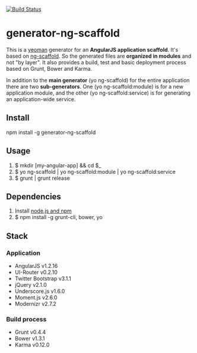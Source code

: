 [![Build Status](https://travis-ci.org/nosch/generator-ng-scaffold.png?branch=master)](https://travis-ci.org/nosch/generator-ng-scaffold)

# generator-ng-scaffold

This is a [yeoman](http://yeoman.io) generator for an **AngularJS application scaffold**. It's based on [ng-scaffold](http://github.com/nosch/ng-scaffold). So the generated files are **organized in modules** and not "by layer". It also provides a build, test and basic deployment process based on Grunt, Bower and Karma.

In addition to the **main generator** (yo ng-scaffold) for the entire application there are two **sub-generators**. One (yo ng-scaffold:module) is for a new application module, and the other (yo ng-scaffold:service) is for generating an application-wide service.

## Install

npm install -g generator-ng-scaffold

## Usage

1. $ mkdir [my-angular-app] && cd $_
2. $ yo ng-scaffold | yo ng-scaffold:module | yo ng-scaffold:service
3. $ grunt | grunt release

## Dependencies

1. Install [node.js and npm](http://nodejs.org/download/ "Download node.js")
2. $ npm install -g grunt-cli, bower, yo

## Stack
### Application

- AngularJS v1.2.16
- UI-Router v0.2.10
- Twitter Bootstrap v3.1.1
- jQuery v2.1.0
- Underscore.js v1.6.0
- Moment.js v2.6.0
- Modernizr v2.7.2

### Build process

- Grunt v0.4.4
- Bower v1.3.1
- Karma v0.12.0
